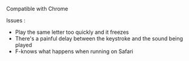 Compatible with Chrome 

Issues :
  - Play the same letter too quickly and it freezes 
  - There's a painful delay between the keystroke and the sound being played 
  - F-knows what happens when running on Safari 